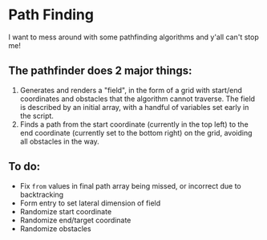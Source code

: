# Path Finding

I want to mess around with some pathfinding algorithms and y'all can't stop me!

## The pathfinder does 2 major things:

1. Generates and renders a "field", in the form of a grid with start/end coordinates and obstacles that the algorithm cannot traverse. The field is described by an initial array, with a handful of variables set early in the script.
2. Finds a path from the start coordinate (currently in the top left) to the end coordinate (currently set to the bottom right) on the grid, avoiding all obstacles in the way.

## To do:

- Fix `from` values in final path array being missed, or incorrect due to backtracking 
- Form entry to set lateral dimension of field
- Randomize start coordinate
- Randomize end/target coordinate
- Randomize obstacles
